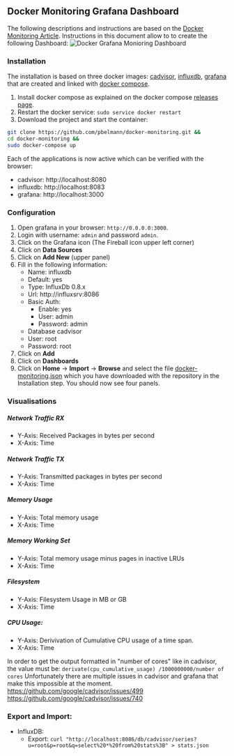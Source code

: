 ## Docker Monitoring Grafana Dashboard

The following descriptions and instructions are based on the [Docker Monitoring Article](https://www.brianchristner.io/how-to-setup-docker-monitoring/).
Instructions in this document allow to to create the following Dashboard:
![Docker Grafana Monioring Dashboard](https://raw.githubusercontent.com/vegasbrianc/docker-monitoring/master/Docker_Monitoring.png)


### Installation

The installation is based on three docker images: [cadvisor](https://github.com/google/cadvisor), [influxdb](https://github.com/influxdb/influxdb), [grafana](http://grafana.org/) that are created and linked with [docker compose](https://github.com/docker/compose).

1. Install docker compose as explained on the docker compose [releases page](https://github.com/docker/compose/releases). 
2. Restart the docker service: `sudo service docker restart`
3. Download the project and start the container:

~~~bash 
git clone https://github.com/pbelmann/docker-monitoring.git &&
cd docker-monitoring &&
sudo docker-compose up
~~~

Each of the applications is now active which can be verified with the browser:

* cadvisor: http://localhost:8080
* influxdb: http://localhost:8083
* grafana: http://localhost:3000

### Configuration

1. Open grafana in your browser: `http://0.0.0.0:3000`.
2. Login with username: `admin` and password `admin`. 
3. Click on the Grafana icon (The Fireball icon upper left corner)
4. Click on **Data Sources**
5. Click on **Add New** (upper panel)
7. Fill in the following information:
   * Name: influxdb
   * Default: yes
   * Type:  InfluxDb 0.8.x
   * Url: http://influxsrv:8086
   * Basic Auth: 
      * Enable: yes
      * User: admin
      * Password: admin
   * Database cadvisor
   * User: root
   * Password: root
8. Click on **Add**
9. Click on **Dashboards**
10. Click on **Home** -> **Import** -> **Browse** and select the file [docker-monitoring.json](https://github.com/pbelmann/docker-monitoring/blob/master/docker-monitoring.json) which you have downloaded with the repository in the Installation step. You should now see four panels.

### Visualisations

##### Network Traffic RX
  * Y-Axis: Received Packages in bytes per second
  * X-Axis: Time
 
##### Network Traffic TX
  * Y-Axis: Transmitted packages in bytes per second
  * X-Axis: Time

##### Memory Usage
  *  Y-Axis: Total memory usage
  *  X-Axis: Time 

##### Memory Working Set
  *  Y-Axis: Total memory usage minus pages in inactive LRUs
  *  X-Axis: Time

##### Filesystem
  * Y-Axis: Filesystem Usage in MB or GB
  * X-Axis: Time

##### CPU Usage: 
  * Y-Axis: Derivivation of Cumulative CPU usage of a time span.
  * X-Axis: Time 

In order to get the output formatted in "number of cores" like in cadvisor, the value must be: `derivate(cpu_cumulative_usage) /1000000000/number of cores`
Unfortunately there are multiple issues in cadvisor and grafana that make this impossible at the moment. https://github.com/google/cadvisor/issues/499
https://github.com/google/cadvisor/issues/740

### Export and Import:
  * InfluxDB:
     * Export: `curl "http://localhost:8086/db/cadvisor/series?u=root&p=root&q=select%20*%20from%20stats%3B" > stats.json`
  

  
